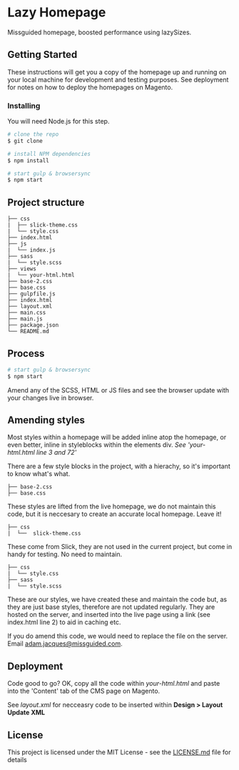 # Lazy Homepage

Missguided homepage, boosted performance using lazySizes.

## Getting Started

These instructions will get you a copy of the homepage up and running on your local machine for development and testing purposes. See deployment for notes on how to deploy the homepages on Magento.

### Installing

You will need Node.js for this step.

```bash
# clone the repo
$ git clone

# install NPM dependencies
$ npm install

# start gulp & browsersync
$ npm start
```

## Project structure

```
├── css
|  ├── slick-theme.css
|  └── style.css
├── index.html
├── js
|  └── index.js
├── sass
|  └── style.scss
├── views
|  └── your-html.html
├── base-2.css
├── base.css
├── gulpfile.js
├── index.html
├── layout.xml
├── main.css
├── main.js
├── package.json
└── README.md
```

## Process

```bash
# start gulp & browsersync
$ npm start
```

Amend any of the SCSS, HTML or JS files and see the browser update with your changes live in browser.

## Amending styles

Most styles within a homepage will be added inline atop the homepage, or even better, inline in styleblocks within the elements div.
_See 'your-html.html line 3 and 72'_

There are a few style blocks in the project, with a hierachy, so it's important to know what's what.

```
├── base-2.css
├── base.css
```

These styles are lifted from the live homepage, we do not maintain this code, but it is neccesary to create an accurate local homepage. Leave it!

```
├── css
|  └──  slick-theme.css
```

These come from Slick, they are not used in the current project, but come in handy for testing. No need to maintain.

```
├── css
|  └── style.css
├── sass
|  └── style.scss
```

These are our styles, we have created these and maintain the code but, as they are just base styles, therefore are not updated regularly. They are hosted on the server, and inserted into the live page using a link (see index.html line 2) to aid in caching etc.

If you do amend this code, we would need to replace the file on the server. Email adam.jacques@missguided.com.

## Deployment

Code good to go? OK, copy all the code within _your-html.html_ and paste into the 'Content' tab of the CMS page on Magento.

See _layout.xml_ for necceasry code to be inserted within **Design > Layout Update XML**

## License

This project is licensed under the MIT License - see the [LICENSE.md](LICENSE.md) file for details
